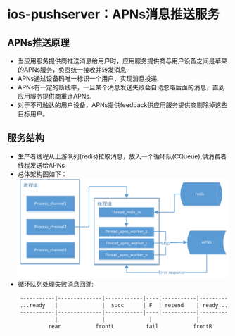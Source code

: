 # ios-pushserver：APNs消息推送服务
## APNs推送原理
* 当应用服务提供商推送消息给用户时，应用服务提供商与用户设备之间是苹果的APNs服务，负责统一接收并转发消息.
* APNs通过设备码唯一标识一个用户，实现消息投递.
* APNs有一定的断线率，一旦某个消息发送失败会自动忽略后面的消息，直到应用服务提供商重连APNs.
* 对于不可触达的用户设备，APNs提供feedback供应用服务提供商剔除掉这些目标用户。
## 服务结构
* 生产者线程从上游队列(redis)拉取消息，放入一个循环队(CQueue),供消费者线程发送给APNs
* 总体架构图如下：
![总体架构](https://github.com/dragonflylxp/ios-pushserver/blob/master/arch.png)
* 循环队列处理失败消息回溯:
```shell
    -----------|--------------|------------|----|-----------|---------
    ...ready   |              |  succ      | F  | resend    | ready...
    -----------|--------------|------------|----|-----------|---------
               |              |              |              |
             rear           frontL          fail           frontR
```
